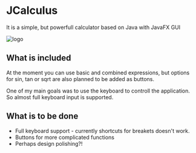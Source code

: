 JCalculus
=========

It is a simple, but powerfull calculator based on Java with JavaFX GUI

![logo](https://github.com/vkolev/jcalculus/images/jcalculus_screen.png)



What is included
----------------

At the moment you can use basic and combined expressions, but options for sin, tan or sqrt
are also planned to be added as buttons.

One of my main goals was to use the keyboard to controll the application. So almost full
keyboard input is supported.


What is to be done
------------------

- Full keyboard support - currently shortcuts for breakets doesn't work.
- Buttons for more complicated functions
- Perhaps design polishing?!
